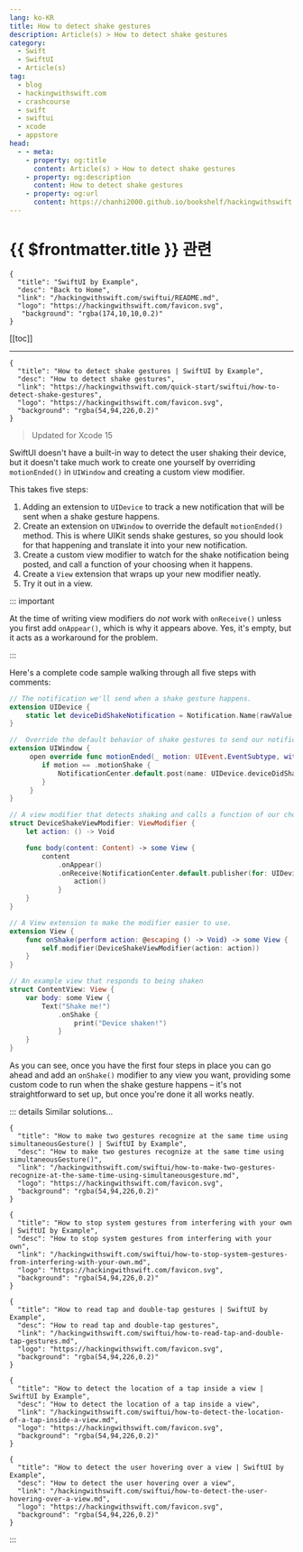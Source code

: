 ```yaml
---
lang: ko-KR
title: How to detect shake gestures
description: Article(s) > How to detect shake gestures
category:
  - Swift
  - SwiftUI
  - Article(s)
tag: 
  - blog
  - hackingwithswift.com
  - crashcourse
  - swift
  - swiftui
  - xcode
  - appstore
head:
  - - meta:
    - property: og:title
      content: Article(s) > How to detect shake gestures
    - property: og:description
      content: How to detect shake gestures
    - property: og:url
      content: https://chanhi2000.github.io/bookshelf/hackingwithswift.com/swiftui/how-to-detect-shake-gestures.html
---
```


# {{ $frontmatter.title }} 관련

```component VPCard
{
  "title": "SwiftUI by Example",
  "desc": "Back to Home",
  "link": "/hackingwithswift.com/swiftui/README.md",
  "logo": "https://hackingwithswift.com/favicon.svg",
   "background": "rgba(174,10,10,0.2)"
}
```

[[toc]]

---

```component VPCard
{
  "title": "How to detect shake gestures | SwiftUI by Example",
  "desc": "How to detect shake gestures",
  "link": "https://hackingwithswift.com/quick-start/swiftui/how-to-detect-shake-gestures",
  "logo": "https://hackingwithswift.com/favicon.svg",
  "background": "rgba(54,94,226,0.2)"
}
```

> Updated for Xcode 15

SwiftUI doesn't have a built-in way to detect the user shaking their device, but it doesn't take much work to create one yourself by overriding `motionEnded()` in `UIWindow` and creating a custom view modifier.

This takes five steps:

1. Adding an extension to `UIDevice` to track a new notification that will be sent when a shake gesture happens.
2. Create an extension on `UIWindow` to override the default `motionEnded()` method. This is where UIKit sends shake gestures, so you should look for that happening and translate it into your new notification.
3. Create a custom view modifier to watch for the shake notification being posted, and call a function of your choosing when it happens.
4. Create a `View` extension that wraps up your new modifier neatly.
5. Try it out in a view.

::: important

At the time of writing view modifiers do *not* work with `onReceive()` unless you first add `onAppear()`, which is why it appears above. Yes, it's empty, but it acts as a workaround for the problem.

:::

Here's a complete code sample walking through all five steps with comments:

```swift
// The notification we'll send when a shake gesture happens.
extension UIDevice {
    static let deviceDidShakeNotification = Notification.Name(rawValue: "deviceDidShakeNotification")
}

//  Override the default behavior of shake gestures to send our notification instead.
extension UIWindow {
     open override func motionEnded(_ motion: UIEvent.EventSubtype, with event: UIEvent?) {
        if motion == .motionShake {
            NotificationCenter.default.post(name: UIDevice.deviceDidShakeNotification, object: nil)
        }
     }
}

// A view modifier that detects shaking and calls a function of our choosing.
struct DeviceShakeViewModifier: ViewModifier {
    let action: () -> Void

    func body(content: Content) -> some View {
        content
            .onAppear()
            .onReceive(NotificationCenter.default.publisher(for: UIDevice.deviceDidShakeNotification)) { _ in
                action()
            }
    }
}

// A View extension to make the modifier easier to use.
extension View {
    func onShake(perform action: @escaping () -> Void) -> some View {
        self.modifier(DeviceShakeViewModifier(action: action))
    }
}

// An example view that responds to being shaken
struct ContentView: View {
    var body: some View {
        Text("Shake me!")
            .onShake {
                print("Device shaken!")
            }
    }
}
```

As you can see, once you have the first four steps in place you can go ahead and add an `onShake()` modifier to any view you want, providing some custom code to run when the shake gesture happens – it's not straightforward to set up, but once you're done it all works neatly.

::: details Similar solutions…

```component VPCard
{
  "title": "How to make two gestures recognize at the same time using simultaneousGesture() | SwiftUI by Example",
  "desc": "How to make two gestures recognize at the same time using simultaneousGesture()",
  "link": "/hackingwithswift.com/swiftui/how-to-make-two-gestures-recognize-at-the-same-time-using-simultaneousgesture.md",
  "logo": "https://hackingwithswift.com/favicon.svg",
  "background": "rgba(54,94,226,0.2)"
}
```

```component VPCard
{
  "title": "How to stop system gestures from interfering with your own | SwiftUI by Example",
  "desc": "How to stop system gestures from interfering with your own",
  "link": "/hackingwithswift.com/swiftui/how-to-stop-system-gestures-from-interfering-with-your-own.md",
  "logo": "https://hackingwithswift.com/favicon.svg",
  "background": "rgba(54,94,226,0.2)"
}
```

```component VPCard
{
  "title": "How to read tap and double-tap gestures | SwiftUI by Example",
  "desc": "How to read tap and double-tap gestures",
  "link": "/hackingwithswift.com/swiftui/how-to-read-tap-and-double-tap-gestures.md",
  "logo": "https://hackingwithswift.com/favicon.svg",
  "background": "rgba(54,94,226,0.2)"
}
```

```component VPCard
{
  "title": "How to detect the location of a tap inside a view | SwiftUI by Example",
  "desc": "How to detect the location of a tap inside a view",
  "link": "/hackingwithswift.com/swiftui/how-to-detect-the-location-of-a-tap-inside-a-view.md",
  "logo": "https://hackingwithswift.com/favicon.svg",
  "background": "rgba(54,94,226,0.2)"
}
```

```component VPCard
{
  "title": "How to detect the user hovering over a view | SwiftUI by Example",
  "desc": "How to detect the user hovering over a view",
  "link": "/hackingwithswift.com/swiftui/how-to-detect-the-user-hovering-over-a-view.md",
  "logo": "https://hackingwithswift.com/favicon.svg",
  "background": "rgba(54,94,226,0.2)"
}
```

:::

